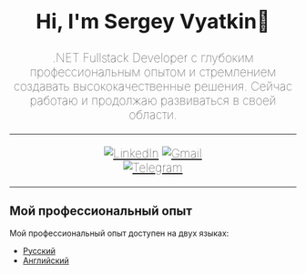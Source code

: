 <h1 align="center" style="font-size: 36px;">Hi, I'm Sergey Vyatkin👋

<h2 align="center" style="font-weight: 100;">.NET Fullstack Developer с глубоким профессиональным опытом и стремлением создавать высококачественные решения. Сейчас работаю и продолжаю развиваться в своей области.

---

<div align="center">

[![LinkedIn](https://img.shields.io/badge/LinkedIn-Connect-blue?style=for-the-badge)]([https://www.linkedin.com/in/your-profile-link](https://www.linkedin.com/in/sergey-vyatkin-8b4382192/))  
[![Gmail](https://img.shields.io/badge/Gmail-Email-orange?style=for-the-badge)](mailto:ser42rus@gmail.com)  
[![Telegram](https://img.shields.io/badge/Telegram-Message-green?style=for-the-badge)](https://t.me/CausalEwe407)

</div>

---

## Мой профессиональный опыт

Мой профессиональный опыт доступен на двух языках:

- [Русский](experience_ru.md)
- [Английский](experience_en.md)
